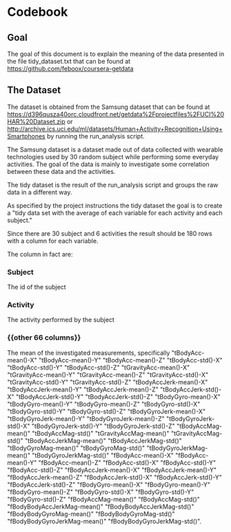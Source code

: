 # Codebook

## Goal
The goal of this document is to explain the meaning of the data presented in the file tidy_dataset.txt that can be found at https://github.com/feboox/coursera-getdata
## The Dataset
The dataset is obtained from the Samsung dataset that can be found at https://d396qusza40orc.cloudfront.net/getdata%2Fprojectfiles%2FUCI%20HAR%20Dataset.zip or http://archive.ics.uci.edu/ml/datasets/Human+Activity+Recognition+Using+Smartphones by running the run_analysis script.

The Samsung dataset is a dataset made out of data collected with wearable technologies used by 30 random subject while performing some everyday activities. The goal of the data is mainly to investigate some correlation between these data and the activities.

The tidy dataset is the result of the run_analysis script and groups the raw data in a different way.

As specified by the project instructions the tidy dataset the goal is to create a "tidy data set with the average of each variable for each activity and each subject."

Since there are 30 subject and 6 activities the result should be 180 rows with a column for each variable.

The column in fact are:

### Subject
The id of the subject

### Activity
The activity performed by the subject

### {{other 66 columns}}
The mean of the investigated measurements, specifically "tBodyAcc-mean()-X" "tBodyAcc-mean()-Y" "tBodyAcc-mean()-Z" "tBodyAcc-std()-X" "tBodyAcc-std()-Y" "tBodyAcc-std()-Z" "tGravityAcc-mean()-X" "tGravityAcc-mean()-Y" "tGravityAcc-mean()-Z" "tGravityAcc-std()-X" "tGravityAcc-std()-Y" "tGravityAcc-std()-Z" "tBodyAccJerk-mean()-X" "tBodyAccJerk-mean()-Y" "tBodyAccJerk-mean()-Z" "tBodyAccJerk-std()-X" "tBodyAccJerk-std()-Y" "tBodyAccJerk-std()-Z" "tBodyGyro-mean()-X" "tBodyGyro-mean()-Y" "tBodyGyro-mean()-Z" "tBodyGyro-std()-X" "tBodyGyro-std()-Y" "tBodyGyro-std()-Z" "tBodyGyroJerk-mean()-X" "tBodyGyroJerk-mean()-Y" "tBodyGyroJerk-mean()-Z" "tBodyGyroJerk-std()-X" "tBodyGyroJerk-std()-Y" "tBodyGyroJerk-std()-Z" "tBodyAccMag-mean()" "tBodyAccMag-std()" "tGravityAccMag-mean()" "tGravityAccMag-std()" "tBodyAccJerkMag-mean()" "tBodyAccJerkMag-std()" "tBodyGyroMag-mean()" "tBodyGyroMag-std()" "tBodyGyroJerkMag-mean()" "tBodyGyroJerkMag-std()" "fBodyAcc-mean()-X" "fBodyAcc-mean()-Y" "fBodyAcc-mean()-Z" "fBodyAcc-std()-X" "fBodyAcc-std()-Y" "fBodyAcc-std()-Z" "fBodyAccJerk-mean()-X" "fBodyAccJerk-mean()-Y" "fBodyAccJerk-mean()-Z" "fBodyAccJerk-std()-X" "fBodyAccJerk-std()-Y" "fBodyAccJerk-std()-Z" "fBodyGyro-mean()-X" "fBodyGyro-mean()-Y" "fBodyGyro-mean()-Z" "fBodyGyro-std()-X" "fBodyGyro-std()-Y" "fBodyGyro-std()-Z" "fBodyAccMag-mean()" "fBodyAccMag-std()" "fBodyBodyAccJerkMag-mean()" "fBodyBodyAccJerkMag-std()" "fBodyBodyGyroMag-mean()" "fBodyBodyGyroMag-std()" "fBodyBodyGyroJerkMag-mean()" "fBodyBodyGyroJerkMag-std()".



